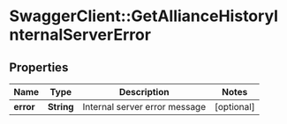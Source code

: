 # SwaggerClient::GetAllianceHistoryInternalServerError

## Properties
Name | Type | Description | Notes
------------ | ------------- | ------------- | -------------
**error** | **String** | Internal server error message | [optional] 


